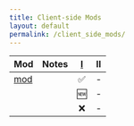 ```yaml
---
title: Client-side Mods
layout: default
permalink: /client_side_mods/
---
```


| Mod                          | Notes | [I](https://modrinth.com/modpack/kitsuryki) | II  |
| ---------------------------- | ----- | :-----------------------------------------: | :-: |
| [mod](https://modrinth.com/) |       |                      ✅                      |  -  |
|                              |       |                     🆕                      |  -  |
|                              |       |                      ❌                      |  -  |
